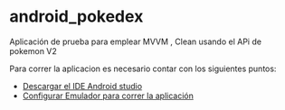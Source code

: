 # android_pokedex
Aplicación de prueba para emplear MVVM , Clean usando el APi de pokemon V2


Para correr la aplicacion es necesario contar con los siguientes puntos:

* [Descargar el IDE Android studio](https://developer.android.com/studio?hl=es-419&gclid=CjwKCAiA9qKbBhAzEiwAS4yeDT_1eYVqb79SGkB3oBftQJ6e4NvRfcip5huQ-54NzfAY6pNFiX5KPRoCLCwQAvD_BwE&gclsrc=aw.ds)
* [Configurar Emulador para correr la aplicación](https://developer.android.com/studio/intro/update?hl=es-419#sdk-manager)
